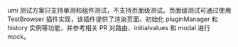 umi 测试方案只支持单测和组件测试，不支持页面级测试。页面级测试可通过使用 TestBrowser 插件实现，该插件提供了渲染页面、初始化 pluginManager 和 history 实例等功能，并参考相关 PR 对路由、initialvalues 和 modal 进行mock。
